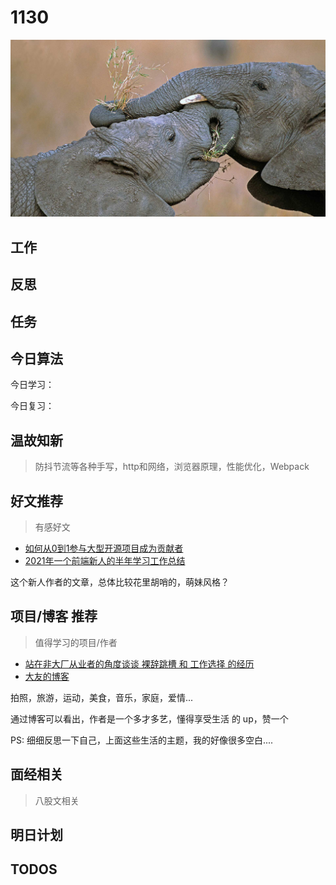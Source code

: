 
# 1130

![](./bg-imgs/1130.jpg)

## 工作

## 反思

## 任务


## 今日算法

今日学习：


今日复习：


## 温故知新
> 防抖节流等各种手写，http和网络，浏览器原理，性能优化，Webpack


## 好文推荐
> 有感好文

- [如何从0到1参与大型开源项目成为贡献者](https://juejin.cn/post/7010752931993976845) 
- [2021年一个前端新人的半年学习工作总结](https://juejin.cn/post/7035849836029018119) 

这个新人作者的文章，总体比较花里胡哨的，萌妹风格？


## 项目/博客 推荐
> 值得学习的项目/作者

- [站在非大厂从业者的角度谈谈 裸辞跳槽 和 工作选择 的经历](https://peal.cc/blog?id=28)
- [大友的博客](https://momoyu.cc/)

拍照，旅游，运动，美食，音乐，家庭，爱情...

通过博客可以看出，作者是一个多才多艺，懂得享受生活 的 up，赞一个

PS: 细细反思一下自己，上面这些生活的主题，我的好像很多空白....


## 面经相关
> 八股文相关

## 明日计划


## TODOS